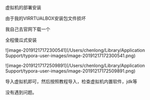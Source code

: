 

虚拟机的部署安装

由于我的VIRRTUALBOX安装包文件损坏

我自己去官网下载一个

全程傻瓜式安装

![image-20191217172300541](/Users/chenlong/Library/Application Support/typora-user-images/image-20191217172300541.png)

![image-20191217172509891](/Users/chenlong/Library/Application Support/typora-user-images/image-20191217172509891.png)

导入虚拟机即可，然后按照教程导入，检查虚拟机内置软件，jdk等

没有遇到问题。